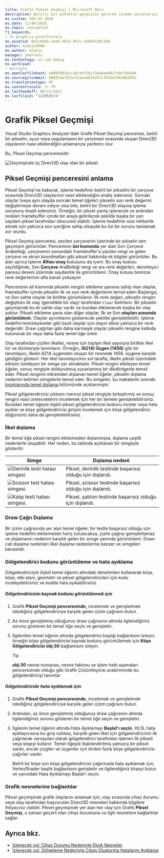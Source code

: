 ```yaml
---
title: Grafik Piksel Geçmişi | Microsoft Docs
description: Belirli bir pikselin geçmişini görerek işleme sorunlarını giderme. Grafik Piksel Geçmişi, Direct3D olaylarının etkilerini gösterir.
ms.custom: SEO-VS-2020
ms.date: 11/04/2016
ms.topic: conceptual
f1_keywords:
- vs.graphics.pixelhistory
ms.assetid: 0a2cbde5-1ad9-487e-857c-a3664158c268
author: mikejo5000
ms.author: mikejo
manager: jmartens
ms.technology: vs-ide-debug
ms.workload:
- multiple
ms.openlocfilehash: ed00f0616cc18ce9f2bc73ebbae0927e0c79e990
ms.sourcegitcommit: 68897da7d74c31ae1ebf5d47c7b5ddc9b108265b
ms.translationtype: MT
ms.contentlocale: tr-TR
ms.lasthandoff: 08/13/2021
ms.locfileid: "122058574"
---
```

# <a name="graphics-pixel-history"></a>Grafik Piksel Geçmişi
Visual Studio Graphics Analyzer'daki Grafik Piksel Geçmişi penceresi, belirli bir pikselin, oyun veya uygulamanın bir çerçevesi sırasında oluşan Direct3D olaylarının nasıl etkilendiğini anlamanıza yardımcı olur.

 Bu, Piksel Geçmişi penceresidir:

 ![Geçmişinde üç Direct3D olay olan bir piksel.](media/gfx_diag_demo_pixel_history_orientation.png "gfx_diag_demo_pixel_history_orientation")

## <a name="understanding-the-pixel-history-window"></a>Piksel Geçmişi penceresini anlama
 Piksel Geçmişi'ne bakarak, işleme hedefinin belirli bir pikselini bir çerçeve sırasında Direct3D olaylarının nasıl etkilendiğini analiz edersiniz. Sonraki olaylar (veya aynı olayda sonraki temel öğeler) pikselin son renk değerini değiştirmeye devam ediyor olsa bile, belirli bir Direct3D olayına işleme sorununu tespit edersiniz. Örneğin, bir piksel yanlış işlenecek ve ardından renkleri framebuffer içinde bir araya getirilecek şekilde başka bir yarı saydam piksel tarafından obscured olabilir. İşleme hedefinin size rehberlik etmek için yalnızca son içeriğine sahip olsaydık bu tür bir sorunu tanılamak zor olurdu.

 Piksel Geçmişi penceresi, seçilen çerçevenin üzerinde bir pikselin tam geçmişini görüntüler. Pencerenin **üst kısmında** yer alan Son Çerçeve Arabelleği, çerçevenin sonundaki framebuffer'a yazılan rengi ve gelen çerçeve ve ekran koordinatları gibi piksel hakkında ek bilgiler görüntüler. Bu alan ayrıca İşleme **Alfası onay** kutusunu da içerir. Bu onay kutusu seçildiğinde, Son **Çerçeve** AraBelleği rengi ve ara renk değerleri, denetleyici panosu deseni üzerinde saydamlık ile görüntülenir. Onay kutusu temizse renk değerlerinin alfa kanalı yoksayılır.

 Pencerenin alt kısmında pikselin rengini etkileme şansına sahip olan olaylar, framebuffer  içinde pikselin ilk ve son renk değerlerini temsil eden Başlangıç ve Son sahte olaylar ile birlikte görüntülenir.  İlk renk değeri, pikselin rengini değiştiren ilk olay (genellikle bir olay) tarafından `Clear` belirlenir. Bir pikselin geçmişinde bu iki sahte olay vardır ve bundan etkilenecek başka bir olay yoktur. Pikseli etkileme şansı olan diğer olaylar, İlk ve Son **olayları arasında** **görüntülenir.** Olaylar ayrıntılarını gösterecek şekilde genişletilebilir. İşleme hedefini temizleyeneler gibi basit olaylar için olayın etkisi yalnızca bir renk değeridir. Draw çağrıları gibi daha karmaşık olaylar pikselin rengine katkıda bulunarak bir veya daha fazla temel öğe üretir.

 Olay tarafından çizilen ilkeller, nesne için toplam ilkel sayısıyla birlikte ilkel tür ve dizinleriyle tanımlanır. Örneğin, **(6214) Üçgen (1456)** gibi bir tanımlayıcı, ilkelin 6214 üçgenden oluşan bir nesnede 1456. üçgene karşılık geldiğini gösterir. Her ilkel tanımlayıcının sol tarafta, ilkelin piksel üzerindeki etkisini özetleyen bir simge yer almaktadır. Piksel rengini etkileyen temel öğeler, sonuç rengiyle doldurulmuş yuvarlanmış bir dikdörtgenle temsil eder. Piksel renginin etkisinden dışlanan temel öğeler, pikselin dışlama nedenini belirten simgelerle temsil eder. Bu simgeler, bu makalenin sonraki [kısımlarında temel dışlama](#exclusion) bölümünde açıklanmıştır.

 Piksel gölgelendiricisi çıktısını mevcut piksel rengiyle birleştirmiş ve sonuç rengini nasıl üreteceklerini incelemek için her bir temele genişletebilirsiniz. Buradan temel öğeyle ilişkili piksel gölgelendiricisi kodunu inceler veya hata ayıklar ve köşe gölgelendiricisi girişini incelemek için köşe gölgelendirici düğümünü daha da genişletebilirsiniz.

### <a name="primitive-exclusion"></a><a name="exclusion"></a> İlkel dışlama
 Bir temel öğe piksel rengini etkilemeden dışlanmışsa, dışlama çeşitli nedenlerle oluşabilir. Her neden, bu tabloda açıklanan bir simgeyle gösterilir:

|Simge|Dışlama nedeni|
|----------|--------------------------|
|![Derinlik testi hatası simgesi.](media/vsg_hist_icon_failed_depth.png "vsg_hist_icon_failed_depth")|Piksel, derinlik testinde başarısız olduğu için dışlandı.|
|![Scissor test hatası simgesi.](media/vsg_hist_icon_failed_scissor.png "vsg_hist_icon_failed_scissor")|Piksel, scissor testinde başarısız olduğu için dışlandı.|
|![Kalıp testi hatası simgesi.](media/vsg_hist_icon_failed_stencil.png "vsg_hist_icon_failed_stencil")|Piksel, şablon testinde başarısız olduğu için dışlandı.|

### <a name="draw-call-exclusion"></a>Draw Çağrı Dışlama
 Bir çizim çağrısında yer alan temel öğeler, bir testte başarısız olduğu için işleme hedefini etkilemeden hariç tutulacaksa, çizim çağrısı genişletilamaz ve dışlamanın nedenini karşılık gelen bir simge yanında görüntülenir. Draw-call dışlama nedenleri ilkel dışlama nedenlerine benzer ve simgeleri benzerdir.

### <a name="viewing-and-debugging-shader-code"></a>Gölgelendirici kodunu görüntüleme ve hata ayıklama
 Gölgelendiriciyle ilişkili temel öğenin altındaki denetimleri kullanarak köşe, köşe, etki alanı, geometri ve piksel gölgelendiricileri için kodu inceleyebilirsiniz ve kodda hata ayıkabilirsiniz.

##### <a name="to-view-a-shaders-source-code"></a>Gölgelendiricinin kaynak kodunu görüntülemek için

1. Grafik **Piksel Geçmişi penceresinde,** incelemek ve genişletmek istediğiniz gölgelendiriciye karşılık gelen çizim çağrısını bulun.

2. Az önce genişletmiş olduğunuz draw çağrısının altında ilgilendiğimiz sorunu gösteren bir temel öğe seçin ve genişletin.

3. İlgilenilen temel öğenin altında gölgelendirici başlığı bağlantısını izleyin; örneğin köşe gölgelendiricisi kaynak kodunu görüntülemek için **Köşe Gölgelendiricisi obj:30** bağlantısını izleyin.

    > [!TIP]
    > **obj:30** nesne numarası, nesne tablosu ve işlem hattı aşamaları penceresinde olduğu gibi Grafik Çözümleyicisi arabiriminde bu gölgelendiriciyi tanımlar.

##### <a name="to-debug-a-shader"></a>Gölgelendiricide hata ayıklamak için

1. Grafik **Piksel Geçmişi penceresinde,** incelemek ve genişletmek istediğiniz gölgelendiriciye karşılık gelen çizim çağrısını bulun.

2. Ardından, az önce genişletmiş olduğunuz draw çağrısının altında ilgilendiğimiz sorunu gösteren bir temel öğe seçin ve genişletin.

3. İlgilenin temel öğenin altında Hata Ayıklamayı **Başlat'ı seçin.** HLSL hata ayıklayıcısına bu giriş noktası, karşılık gelen ilkel için gölgelendiricinin ilk çağrılarak varsayılan olarak gölgelendirici tarafından işlenen ilk pikseli veya köşeyi kullanır. Temel öğeyle ilişkilendirilmiş yalnızca bir piksel vardır, ancak çizgiler ve üçgenler için birden fazla köşe gölgelendiricisi çağrıları vardır.

     Belirli bir köşe için köşe gölgelendiricisi çağırmada hata ayıklamak için, VertexShader başlık bağlantısını genişletin ve  ilgilendiğiniz köşeyi bulun ve yanındaki Hata Ayıklamayı Başlat'ı seçin.

### <a name="links-to-graphics-objects"></a>Grafik nesnelerine bağlantılar
 Piksel geçmişinde grafik olaylarını anlamak için, olay sırasında cihaz durumu veya olay tarafından başvurulan Direct3D nesneleri hakkında bilgilere ihtiyacınız olabilir. Piksel geçmişinde yer alan her olay için Grafik **Piksel Geçmişi,** o zaman geçerli olan cihaz durumuna ve ilgili nesnelere bağlantılar sağlar.

## <a name="see-also"></a>Ayrıca bkz.
- [İzlenecek yol: Cihaz Durumu Nedeniyle Eksik Nesneler](walkthrough-missing-objects-due-to-device-state.md)
- [İzlenecek yol: Gölgeleme Nedeniyle Çıkan Oluşturma Hatalarını Ayıklama](walkthrough-debugging-rendering-errors-due-to-shading.md)